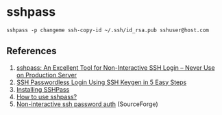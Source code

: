 # sshpass

```
sshpass -p changeme ssh-copy-id ~/.ssh/id_rsa.pub sshuser@host.com
```

## References

1. [sshpass: An Excellent Tool for Non-Interactive SSH Login – Never Use on Production Server](https://www.tecmint.com/sshpass-non-interactive-ssh-login-shell-script-ssh-password/)
1. [SSH Passwordless Login Using SSH Keygen in 5 Easy Steps](https://www.tecmint.com/ssh-passwordless-login-using-ssh-keygen-in-5-easy-steps/)
1. [Installing SSHPass](https://gist.github.com/arunoda/7790979)
1. [How to use sshpass?](https://askubuntu.com/a/385850/953318)
1. [Non-interactive ssh password auth](https://sourceforge.net/projects/sshpass/) (SourceForge)

